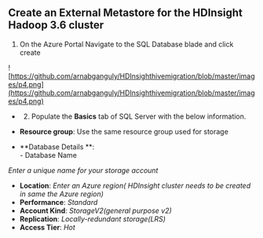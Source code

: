 
## Create an External Metastore for the HDInsight Hadoop 3.6 cluster

1. On the Azure Portal Navigate to the SQL Database blade and click create 

![https://github.com/arnabganguly/HDInsighthivemigration/blob/master/images/p4.png](https://github.com/arnabganguly/HDInsighthivemigration/blob/master/images/p4.png)

 - 2.  Populate the  **Basics**  tab of SQL Server  with the below information.

 -   **Resource group**:  Use the same resource group used for storage
 -   **Database Details **:  
         - Database Name 

_Enter a unique name for your storage account_
-   **Location**:  _Enter an Azure region( HDInsight cluster needs to be created in same the Azure region)_
-   **Performance**:  _Standard_
-   **Account Kind**:  _StorageV2(general purpose v2)_
-   **Replication**:  _Locally-redundant storage(LRS)_
-   **Access Tier**:  _Hot_


<!--stackedit_data:
eyJoaXN0b3J5IjpbLTE1MTQ5NTI0NjJdfQ==
-->